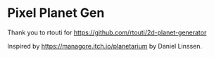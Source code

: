 # Pixel Planet Gen

Thank you to rtouti for https://github.com/rtouti/2d-planet-generator

Inspired by https://managore.itch.io/planetarium by Daniel Linssen.